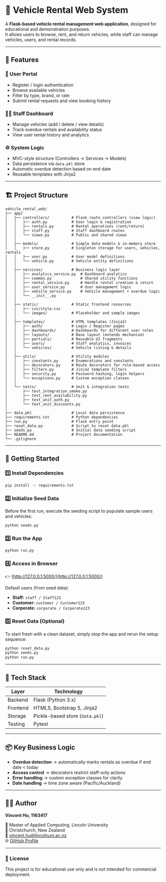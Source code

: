 # 🚗 Vehicle Rental Web System

A **Flask-based vehicle rental management web application**, designed for educational and demonstration purposes.  
It allows users to browse, rent, and return vehicles, while staff can manage vehicles, users, and rental records.

---

## 🧩 Features

### 👤 User Portal

- Register / login authentication
- Browse available vehicles
- Filter by type, brand, or rate
- Submit rental requests and view booking history

### 🧑‍💼 Staff Dashboard

- Manage vehicles (add / delete / view details)
- Track overdue rentals and availability status
- View user rental history and analytics

### ⚙️ System Logic

- MVC-style structure (Controllers → Services → Models)
- Data persistence via `data.pkl` store
- Automatic overdue detection based on end date
- Reusable templates with Jinja2

---

## 🏗️ Project Structure

```text
vehicle_rental_web/
├── app/
│   ├── controllers/          # Flask route controllers (view logic)
│   │   ├── auth.py           # User login & registration
│   │   ├── rentals.py        # Rental operations (rent/return)
│   │   ├── staff.py          # Staff dashboard routes
│   │   └── views.py          # Public and shared views
│   │
│   ├── models/               # Simple data models & in-memory store
│   │   ├── store.py          # Singleton storage for users, vehicles, rentals
│   │   ├── user.py           # User model definitions
│   │   └── vehicle.py        # Vehicle entity definitions
│   │
│   ├── services/             # Business logic layer
│   │   ├── analytics_service.py  # Dashboard analytics
│   │   ├── common.py             # Shared utility functions
│   │   ├── rental_service.py     # Handle rental creation & return
│   │   ├── user_service.py       # User management logic
│   │   ├── vehicle_service.py    # Vehicle management + overdue logic
│   │   └── __init__.py
│   │
│   ├── static/               # Static frontend resources
│   │   ├── css/style.css
│   │   └── images/           # Placeholder and sample images
│   │
│   ├── templates/            # HTML templates (Jinja2)
│   │   ├── auth/             # Login / Register pages
│   │   ├── dashboards/       # Dashboards for different user roles
│   │   ├── layouts/          # Base layout (extends mechanism)
│   │   ├── partials/         # Reusable UI fragments
│   │   ├── users/            # Staff analytics, invoices
│   │   └── vehicles/         # Vehicle listing & details
│   │
│   ├── utils/                # Utility modules
│   │   ├── constants.py      # Enumerations and constants
│   │   ├── decorators.py     # Route decorators for role-based access
│   │   ├── filters.py        # Jinja2 template filters
│   │   ├── security.py       # Password hashing, login helpers
│   │   └── exceptions.py     # Custom exception classes
│   │
│   └── tests/                # Unit & integration tests
│       ├── test_integration_smoke.py
│       ├── test_rent_availability.py
│       ├── test_unit_auth.py
│       └── test_unit_discounts.py
│
├── data.pkl                  # Local data persistence
├── requirements.txt          # Python dependencies
├── run.py                    # Flask entry point
├── reset_data.py             # Script to reset data.pkl
├── seeds.py                  # Initial data seeding script
├── README.md                 # Project documentation
└── .gitignore
````

---

## 🚀 Getting Started

### 1️⃣ Install Dependencies

```bash
pip install -r requirements.txt
```

### 2️⃣ Initialize Seed Data

Before the first run, execute the seeding script to populate sample users and vehicles:

```bash
python seeds.py
```

### 3️⃣ Run the App

```bash
python run.py
```

### 4️⃣ Access in Browser

👉 [http://127.0.0.1:5000/](http://127.0.0.1:5000/)

Default users (from seed data):

* **Staff:** `staff / Staff123`
* **Customer:** `customer / Customer123`
* **Corporate:** `corporate / Corporate123`

### 5️⃣ Reset Data (Optional)

To start fresh with a clean dataset, simply stop the app and rerun the setup sequence:

```bash
python reset_data.py
python seeds.py
python run.py
```

---

## 🧠 Tech Stack

| Layer    | Technology                      |
|----------|---------------------------------|
| Backend  | Flask (Python 3.x)              |
| Frontend | HTML5, Bootstrap 5, Jinja2      |
| Storage  | Pickle-based store (`data.pkl`) |
| Testing  | Pytest                          |

---

## 📦 Key Business Logic

* **Overdue detection** → automatically marks rentals as overdue if end date < today
* **Access control** → decorators restrict staff-only actions
* **Error handling** → custom exception classes for clarity
* **Date handling** → time zone aware (Pacific/Auckland)

---

## 🧑‍💻 Author

**Vincent Hu, 1163417**<br>

🏫 Master of Applied Computing, Lincoln University<br>
📍 Christchurch, New Zealand<br>
📧 [vincent.hu@lincolnuni.ac.nz](mailto:vincent.hu@lincolnuni.ac.nz)<br>
🌐 [GitHub Profile](https://github.com/Min-Hu-1163417/vehicle_rental_web.git)

---

### 🪪 License

This project is for educational use only and is not intended for commercial deployment.

